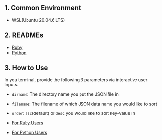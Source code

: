 ## 1. Common Environment

- WSL(Ubuntu 20.04.6 LTS)

## 2. READMEs

- [Ruby](./ruby/README.md)
- [Python](./python/README.md)

## 3. How to Use

In you terminal, provide the following 3 parameters via interactive user inputs.

- `dirname`: The directory name you put the JSON file in
- `filename`: The filename of which JSON data name you would like to sort
- `order`: `asc`(default) or `desc` you would like to sort key-value in

- [For Ruby Users](./ruby/README.md#2-execution)
- [For Python Users](./python/README.md#2-execution)
